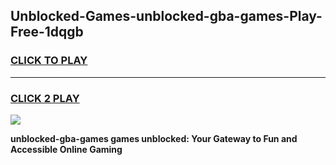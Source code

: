 
## Unblocked-Games-unblocked-gba-games-Play-Free-1dqgb
<h3>
<a href="https://premium76.site?title=unblocked-gba-games&ref=18A1">CLICK TO PLAY</a></h3>
<hr>

<h3>
<a href="https://premium76.site?title=unblocked-gba-games&ref=18A1">CLICK 2 PLAY</a>
  
</h3>

<a href="https://premium76.site?title=unblocked-gba-games&ref=18A1"><img src="https://clearcache.store/games.png"></a>


**unblocked-gba-games games unblocked: Your Gateway to Fun and Accessible Online Gaming**
